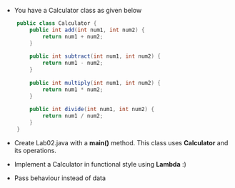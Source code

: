 * You have a Calculator class as given below

```java
	public class Calculator {
		public int add(int num1, int num2) {
			return num1 + num2;
		}
		
		public int subtract(int num1, int num2) {
			return num1 - num2;
		}
		
		public int multiply(int num1, int num2) {
			return num1 * num2;
		}
		
		public int divide(int num1, int num2) {
			return num1 / num2;
		}
	}
```

* Create Lab02.java with a **main()** method. This class uses **Calculator** and its operations.

* Implement a Calculator in functional style using **Lambda** :)
* Pass behaviour instead of data